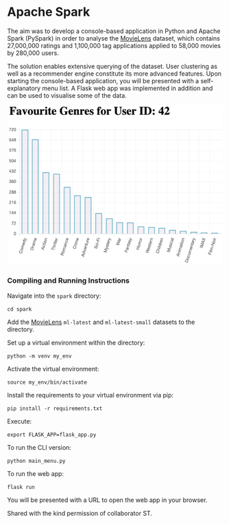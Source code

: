 # Apache Spark

The aim was to develop a console-based application in Python and Apache Spark (PySpark) in order to analyse the [MovieLens](https://grouplens.org/datasets/movielens/) dataset, which contains 27,000,000 ratings and 1,100,000 tag applications applied to 58,000 movies by 280,000 users.

The solution enables extensive querying of the dataset. User clustering as well as a recommender engine constitute its more advanced features. Upon starting the console-based application, you will be presented with a self-explanatory menu list. A Flask web app was implemented in addition and can be used to visualise some of the data.

![visualisation](res/vis.png)

### Compiling and Running Instructions

Navigate into the ```spark``` directory:
```shell script
cd spark
```

Add the  [MovieLens](https://grouplens.org/datasets/movielens/) ```ml-latest``` and ```ml-latest-small``` datasets to the directory. 

Set up a virtual environment within the directory:
```shell script
python -m venv my_env
```

Activate the virtual environment:
```shell script
source my_env/bin/activate
```

Install the requirements to your virtual environment via pip:
```shell script
pip install -r requirements.txt
```

Execute:
```shell script
export FLASK_APP=flask_app.py
```

To run the CLI version:
```shell script
python main_menu.py
```

To run the web app:
```shell script
flask run
```

You will be presented with a URL to open the web app in your browser.

Shared with the kind permission of collaborator ST.
